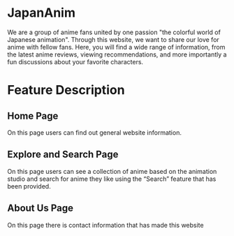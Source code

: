 # JapanAnim

We are a group of anime fans united by one passion "the colorful world of Japanese animation". Through this website, we want to share our love for anime with fellow fans. 
Here, you will find a wide range of information, from the latest anime reviews, viewing recommendations, and more importantly a fun discussions about your favorite characters.

Feature Description
==
## Home Page 
On this page users can find out general website information.
## Explore and Search Page
On this page users can see a collection of anime based on the animation studio and search for anime they like using the “Search” feature that has been provided.
## About Us Page
On this page there is contact information that has made this website
